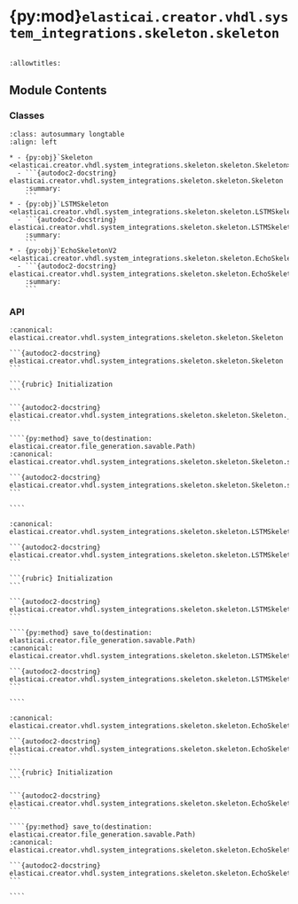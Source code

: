 # {py:mod}`elasticai.creator.vhdl.system_integrations.skeleton.skeleton`

```{py:module} elasticai.creator.vhdl.system_integrations.skeleton.skeleton
```

```{autodoc2-docstring} elasticai.creator.vhdl.system_integrations.skeleton.skeleton
:allowtitles:
```

## Module Contents

### Classes

````{list-table}
:class: autosummary longtable
:align: left

* - {py:obj}`Skeleton <elasticai.creator.vhdl.system_integrations.skeleton.skeleton.Skeleton>`
  - ```{autodoc2-docstring} elasticai.creator.vhdl.system_integrations.skeleton.skeleton.Skeleton
    :summary:
    ```
* - {py:obj}`LSTMSkeleton <elasticai.creator.vhdl.system_integrations.skeleton.skeleton.LSTMSkeleton>`
  - ```{autodoc2-docstring} elasticai.creator.vhdl.system_integrations.skeleton.skeleton.LSTMSkeleton
    :summary:
    ```
* - {py:obj}`EchoSkeletonV2 <elasticai.creator.vhdl.system_integrations.skeleton.skeleton.EchoSkeletonV2>`
  - ```{autodoc2-docstring} elasticai.creator.vhdl.system_integrations.skeleton.skeleton.EchoSkeletonV2
    :summary:
    ```
````

### API

`````{py:class} Skeleton(x_num_values: int, y_num_values: int, network_name: str, port: elasticai.creator.vhdl.design.ports.Port, id: list[int] | int, skeleton_version: str = 'v1')
:canonical: elasticai.creator.vhdl.system_integrations.skeleton.skeleton.Skeleton

```{autodoc2-docstring} elasticai.creator.vhdl.system_integrations.skeleton.skeleton.Skeleton
```

```{rubric} Initialization
```

```{autodoc2-docstring} elasticai.creator.vhdl.system_integrations.skeleton.skeleton.Skeleton.__init__
```

````{py:method} save_to(destination: elasticai.creator.file_generation.savable.Path)
:canonical: elasticai.creator.vhdl.system_integrations.skeleton.skeleton.Skeleton.save_to

```{autodoc2-docstring} elasticai.creator.vhdl.system_integrations.skeleton.skeleton.Skeleton.save_to
```

````

`````

`````{py:class} LSTMSkeleton(network_name: str)
:canonical: elasticai.creator.vhdl.system_integrations.skeleton.skeleton.LSTMSkeleton

```{autodoc2-docstring} elasticai.creator.vhdl.system_integrations.skeleton.skeleton.LSTMSkeleton
```

```{rubric} Initialization
```

```{autodoc2-docstring} elasticai.creator.vhdl.system_integrations.skeleton.skeleton.LSTMSkeleton.__init__
```

````{py:method} save_to(destination: elasticai.creator.file_generation.savable.Path)
:canonical: elasticai.creator.vhdl.system_integrations.skeleton.skeleton.LSTMSkeleton.save_to

```{autodoc2-docstring} elasticai.creator.vhdl.system_integrations.skeleton.skeleton.LSTMSkeleton.save_to
```

````

`````

`````{py:class} EchoSkeletonV2(num_values: int, bitwidth: int)
:canonical: elasticai.creator.vhdl.system_integrations.skeleton.skeleton.EchoSkeletonV2

```{autodoc2-docstring} elasticai.creator.vhdl.system_integrations.skeleton.skeleton.EchoSkeletonV2
```

```{rubric} Initialization
```

```{autodoc2-docstring} elasticai.creator.vhdl.system_integrations.skeleton.skeleton.EchoSkeletonV2.__init__
```

````{py:method} save_to(destination: elasticai.creator.file_generation.savable.Path)
:canonical: elasticai.creator.vhdl.system_integrations.skeleton.skeleton.EchoSkeletonV2.save_to

```{autodoc2-docstring} elasticai.creator.vhdl.system_integrations.skeleton.skeleton.EchoSkeletonV2.save_to
```

````

`````
